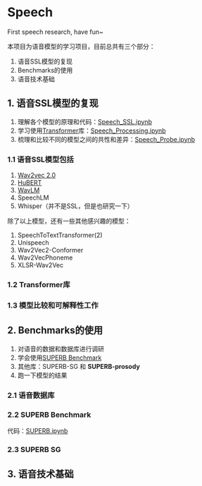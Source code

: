 # Speech
First speech research, have fun~

本项目为语音模型的学习项目，目前总共有三个部分：

1. 语音SSL模型的复现
2. Benchmarks的使用
3. 语音技术基础

## 1. 语音SSL模型的复现
1. 理解各个模型的原理和代码：[Speech_SSL.ipynb](Speech_SSL.ipynb)
2. 学习使用[Transformer](https://github.com/huggingface/transformers)库：[Speech_Processing.ipynb](Speech_Processing.ipynb)
3. 梳理和比较不同的模型之间的共性和差异：[Speech_Probe.ipynb](Speech_SSL.ipynb)

### 1.1 语音SSL模型包括
1. [Wav2vec 2.0](https://arxiv.org/abs/2006.11477) 
2. [HuBERT](https://arxiv.org/abs/2106.07447)
3. [WavLM](https://arxiv.org/abs/2110.13900)
4. SpeechLM
5. Whisper（并不是SSL，但是也研究一下）

除了以上模型，还有一些其他感兴趣的模型：

1. SpeechToTextTransformer(2)
2. Unispeech
3. Wav2Vec2-Conformer
4. Wav2VecPhoneme
5. XLSR-Wav2Vec

### 1.2 Transformer库

### 1.3 模型比较和可解释性工作

## 2. Benchmarks的使用
1. 对语音的数据和数据库进行调研
2. 学会使用[SUPERB Benchmark](https://github.com/s3prl/s3prl)
3. 其他库：SUPERB-SG 和 **SUPERB-prosody**
4. 跑一下模型的结果

### 2.1 语音数据库
### 2.2 SUPERB Benchmark
代码：[SUPERB.ipynb](SUPERB.ipynb)
### 2.3 SUPERB SG
## 3. 语音技术基础